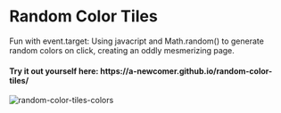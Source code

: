 <h1>Random Color Tiles</h1>
    <p>Fun with event.target: Using javacript and Math.random() to generate random colors on click, creating an oddly mesmerizing page.</p>
   <h4>Try it out yourself here: https://a-newcomer.github.io/random-color-tiles/</h4>


![random-color-tiles-colors](https://github.com/a-newcomer/random-color-tiles/assets/30941638/cdffbcae-6259-4d3b-9239-9a90684849b3)
